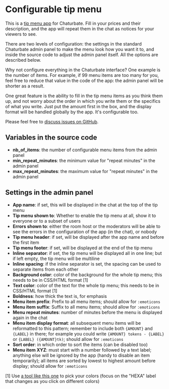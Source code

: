 # Configurable tip menu

This is a [tip menu app](https://chaturbate.com/apps/app_details/flexible-tip-menu/) for Chaturbate. Fill in your prices and their description, and the app will repeat them in the chat as notices for your viewers to see.

There are two levels of configuration: the settings in the standard Chaturbate admin panel to make the menu look how you want it to, and inside the source code to adjust the admin panel itself. All the options are described below.

Why not configure everything in the Chaturbate interface? One example is the number of items. For example, if 99 menu items are too many for you, feel free to reduce that value in the code of the app: the admin panel will be shorter as a result.

One great feature is the ability to fill in the tip menu items as you think them up, and not worry about the order in which you write them or the specifics of what you write. Just put the amount first in the box, and the display format will be handled globally by the app. It's configurable too.

Please feel free to [discuss issues on GitHub](https://github.com/william81fr/cb-flexible-tip-menu).

## Variables in the source code

- **nb_of_items**: the number of configurable menu items from the admin panel
- **min_repeat_minutes**: the minimum value for "repeat minutes" in the admin panel
- **max_repeat_minutes**: the maximum value for "repeat minutes" in the admin panel

## Settings in the admin panel

- **App name**: if set, this will be displayed in the chat at the top of the tip menu
- **Tip menu shown to**: Whether to enable the tip menu at all, show it to everyone or to a subset of users
- **Errors shown to**: either the room host or the moderators will be able to see the errors in the configuration of the app (in the chat), or nobody
- **Tip menu header**: if set, will be displayed after the app name and before the first item
- **Tip menu footer**: if set, will be displayed at the end of the tip menu
- **Inline separator**: if set, the tip menu will be displayed all in one line; but if left empty, the tip menu will be multiline
- **Inline spacing**: if the inline separator is set, the spacing can be used to separate items from each other
- **Background color**: color of the background for the whole tip menu; this needs to be in CSS/HTML format [1]
- **Text color**: color of the text for the whole tip menu; this needs to be in CSS/HTML format [1]
- **Boldness**: how thick the text is, for emphasis
- **Menu item prefix**: Prefix to all menu items; should allow for `:emoticons`
- **Menu item suffix**: Suffix to all menu items; should allow for `:emoticons`
- **Menu repeat minutes**: number of minutes before the menu is displayed again in the chat
- **Menu item display format**: all subsequent menu items will be reformatted to this pattern; remember to include both `{AMOUNT}` and `{LABEL}` in there; for example you could write `{AMOUNT} tokens - {LABEL}` or `{LABEL} ({AMOUNT}tk)`; should allow for `:emoticons`
- **Sort order**: in which order to sort the items (can be disabled too)
- **Menu item XYZ**: must start with a number followed by a text label; anything else will be ignored by the app (handy to disable an item temporarily); all items are sorted by lowest to highest amount before display; should allow for `:emoticons`

[1] Use [a tool like this one](https://developer.mozilla.org/en-US/docs/Web/CSS/CSS_Colors/Color_picker_tool) to pick your colors (focus on the "HEXA" label that changes as you click on different colors)

